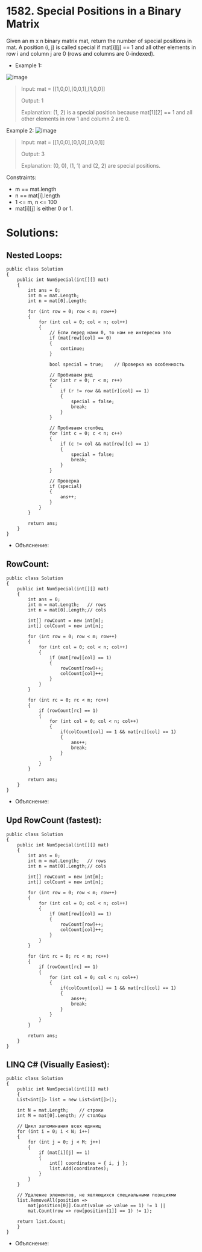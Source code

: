 # 1582. Special Positions in a Binary Matrix
Given an m x n binary matrix mat, return the number of special positions in mat.
A position (i, j) is called special if mat[i][j] == 1 and all other elements in 
row i and column j are 0 (rows and columns are 0-indexed).

* Example 1:

![image](https://github.com/ViacheslaVLebedeV/DevOps/assets/102717803/5d8b75bd-5edf-4b9c-90d4-a25c3acc4953)
> Input: mat = [[1,0,0],[0,0,1],[1,0,0]]
>
> Output: 1
>
> Explanation: (1, 2) is a special position because mat[1][2] == 1 and all other elements in row 1 and column 2 are 0.

Example 2:
![image](https://github.com/ViacheslaVLebedeV/DevOps/assets/102717803/2d4f8b41-7f15-4b30-b431-6dddd27eb0b8)
> Input: mat = [[1,0,0],[0,1,0],[0,0,1]]
>
> Output: 3
>
> Explanation: (0, 0), (1, 1) and (2, 2) are special positions.

Constraints:
* m == mat.length
* n == mat[i].length
* 1 <= m, n <= 100
* mat[i][j] is either 0 or 1.

# Solutions:
## Nested Loops:
```
public class Solution 
{
    public int NumSpecial(int[][] mat)
    {
        int ans = 0;
        int m = mat.Length;
        int n = mat[0].Length;

        for (int row = 0; row < m; row++)
        {
            for (int col = 0; col < n; col++)
            {
                // Если перед нами 0, то нам не интересно это
                if (mat[row][col] == 0)
                {
                    continue;
                }

                bool special = true;    // Проверка на особенность

                // Пробиваем ряд
                for (int r = 0; r < m; r++)
                {
                    if (r != row && mat[r][col] == 1)
                    {
                        special = false;
                        break;
                    }
                }

                // Пробиваем столбец
                for (int c = 0; c < n; c++)
                {
                    if (c != col && mat[row][c] == 1)
                    {
                        special = false;
                        break;
                    }
                }

                // Проверка
                if (special)
                {
                    ans++;
                }
            }
        }

        return ans;
    }
}
```
* Объяснение: 
## RowCount:
```
public class Solution 
{
    public int NumSpecial(int[][] mat)
    {
        int ans = 0;
        int m = mat.Length;   // rows
        int n = mat[0].Length;// cols

        int[] rowCount = new int[m];
        int[] colCount = new int[n];

        for (int row = 0; row < m; row++)
        {
            for (int col = 0; col < n; col++)
            {
                if (mat[row][col] == 1)
                {
                    rowCount[row]++;
                    colCount[col]++;
                }
            }
        }

        for (int rc = 0; rc < m; rc++)
        {
            if (rowCount[rc] == 1)
            {
                for (int col = 0; col < n; col++)
                {
                    if(colCount[col] == 1 && mat[rc][col] == 1)
                    {
                        ans++;
                        break;
                    }
                }
            }
        }

        return ans;
    }
}
```
* Объяснение:

## Upd RowCount (fastest):
```
public class Solution 
{
    public int NumSpecial(int[][] mat)
    {
        int ans = 0;
        int m = mat.Length;   // rows
        int n = mat[0].Length;// cols

        int[] rowCount = new int[m];
        int[] colCount = new int[n];

        for (int row = 0; row < m; row++)
        {
            for (int col = 0; col < n; col++)
            {
                if (mat[row][col] == 1)
                {
                    rowCount[row]++;
                    colCount[col]++;
                }
            }
        }

        for (int rc = 0; rc < m; rc++)
        {
            if (rowCount[rc] == 1)
            {
                for (int col = 0; col < n; col++)
                {
                    if(colCount[col] == 1 && mat[rc][col] == 1)
                    {
                        ans++;
                        break;
                    }
                }
            }
        }

        return ans;
    }
}
```

## LINQ C# (Visually Easiest):
```
public class Solution 
{
    public int NumSpecial(int[][] mat)
    {
    List<int[]> list = new List<int[]>();

    int N = mat.Length;    // строки
    int M = mat[0].Length; // столбцы

    // Цикл запоминания всех единиц
    for (int i = 0; i < N; i++)
    {
        for (int j = 0; j < M; j++)
        {
            if (mat[i][j] == 1)
            {
                int[] coordinates = { i, j };
                list.Add(coordinates);
            }
        }
    }

    // Удаление элементов, не являющихся специальными позициями
    list.RemoveAll(position =>
        mat[position[0]].Count(value => value == 1) != 1 ||
        mat.Count(row => row[position[1]] == 1) != 1);

    return list.Count;
    }
}
```
* Объяснение: 
